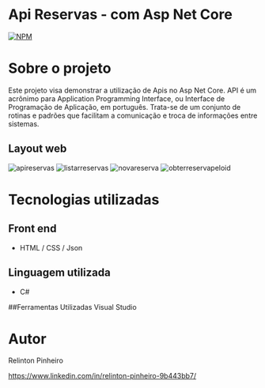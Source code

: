# Api Reservas - com Asp Net Core
[![NPM](https://img.shields.io/npm/l/react)](https://github.com/Relinton/AspNetCorePaginacaoDataTable/blob/main/LICENSE) 

# Sobre o projeto

Este projeto visa demonstrar a utilização de Apis no Asp Net Core.
API é um acrônimo para Application Programming Interface, ou Interface de Programação de Aplicação, em português. Trata-se de um conjunto de rotinas e padrões que facilitam a comunicação e troca de informações entre sistemas.

## Layout web
![apireservas](https://user-images.githubusercontent.com/32855779/174653014-e67552d0-c3a8-492a-92c5-fb669565d4e1.png)
![listarreservas](https://user-images.githubusercontent.com/32855779/174653090-cc3654a3-95ab-41a6-8cea-a15314abcfe0.png)
![novareserva](https://user-images.githubusercontent.com/32855779/174653161-b0da249d-36a5-4b19-8031-838f441e61c3.png)
![obterreservapeloid](https://user-images.githubusercontent.com/32855779/174653220-b180bdf6-5c6a-4ea9-a91a-389a68542f49.png)

# Tecnologias utilizadas

## Front end
- HTML / CSS / Json

## Linguagem utilizada
- C#

##Ferramentas Utilizadas
Visual Studio

# Autor
Relinton Pinheiro

https://www.linkedin.com/in/relinton-pinheiro-9b443bb7/
